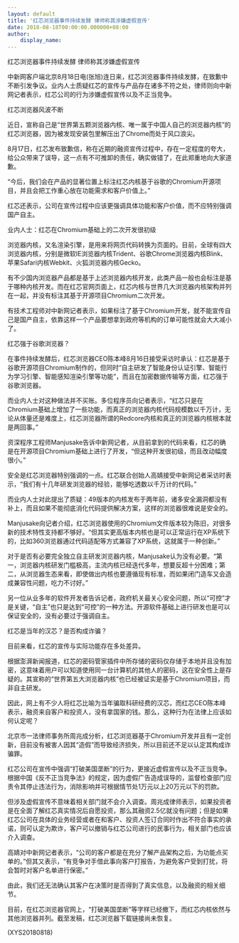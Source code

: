 ```yaml
---
layout: default
title: '红芯浏览器事件持续发酵 律师称其涉嫌虚假宣传'
date: 2018-08-18T00:00:00.000000+08:00
author:
    display_name: 
---
```


红芯浏览器事件持续发酵 律师称其涉嫌虚假宣传

中新网客户端北京8月18日电(张旭)连日来，红芯浏览器事件持续发酵，在致歉中不断引发争议。业内人士质疑红芯的宣传与产品存在诸多不符之处，律师则向中新网记者表示，红芯公司的行为涉嫌虚假宣传以及不正当竞争。

红芯浏览器风波不断

近日，宣称自己是“世界第五颗浏览器内核、唯一属于中国人自己的浏览器内核”的红芯浏览器，因为被发现安装包里解压出了Chrome而处于风口浪尖。

8月17日，红芯发布致歉信，称在近期的融资宣传过程中，存在一定程度的夸大，给公众带来了误导，这一点有不可推卸的责任，确实做错了，在此郑重地向大家道歉。

“今后，我们会在产品的显著位置上标注红芯内核基于谷歌的Chromium开源项目，并且会把工作重心放在功能需求和客户价值上。”

红芯还表示，公司在宣传过程中应该更强调具体功能和客户价值，而不应特别强调国产自主。

业内人士：红芯在Chromium基础上的二次开发很初级

浏览器内核，又名渲染引擎，是用来将网页代码转换为页面的。目前，全球有四大浏览器内核，分别是微软IE浏览器内核Trident、谷歌Chrome浏览器内核Blink、苹果Safari内核Webkit、火狐浏览器内核Gecko。

有不少国内浏览器产品都是基于上述浏览器内核开发，此类产品一般也会标注是基于哪种内核开发。而在红芯官网页面上，红芯内核与世界几大浏览器内核架构并列在一起，并没有标注其基于开源项目Chromium二次开发。

有技术工程师对中新网记者表示，如果标注了基于Chromium开发，就不能宣传自己是国产自主，依靠这样一个产品要想拿到政府等机构的订单可能性就会大大减小了。

红芯强于谷歌浏览器？

在事件持续发酵后，红芯浏览器CEO陈本峰8月16日接受采访时承认：红芯是基于谷歌开源项目Chromium制作的，但同时“自主研发了智能身份认证引擎、智能行为学习引擎、智能感知渲染引擎等功能”，而且在加密数据传输等方面，红芯强于谷歌浏览器。

而业内人士对这种做法并不买账。多位程序员向记者表示，“红芯只是在Chromium基础上增加了一些功能，而真正的浏览器内核代码规模数以千万计，无论从体量还是难度上，红芯浏览器所谓的Redcore内核和真正的浏览器内核根本就是两回事。”

资深程序工程师Manjusake告诉中新网记者，从目前拿到的代码来看，红芯的确是在开源项目Chromium基础上进行了开发，“但这种开发很初级，而且改动幅度很小。”

安全是红芯浏览器特别强调的一点。红芯联合创始人高婧接受中新网记者采访时表示，“我们有十几年研发浏览器的经验，能够吃透数以千万计的代码。”

而业内人士对此提出了质疑：49版本的内核发布于两年前，诸多安全漏洞都没有补上，而且如果不能彻底消化代码提供解决方案，这样的浏览器很难说是安全的。

Manjusake向记者介绍，红芯浏览器使用的Chromium文件版本较为陈旧，对很多新的技术特性支持都不够好。“但其实更高版本内核也是可以正常运行在XP系统下的，比如360浏览器通过代码适配等方式兼容了XP系统，这就属于一种创新。”

对于是否有必要完全独立自主研发浏览器内核，Manjusake认为没有必要。“第一，浏览器内核研发门槛极高，主流内核已经迭代多年，想要反超十分困难；第二，从浏览器生态来看，即使做出内核也要遵循现有标准，而如果闭门造车又会造成兼容性问题，吃力不讨好。”

另一位从业多年的软件开发者告诉记者，政府机关最关心安全问题，所以“可控”才是关键，“自主”也只是达到“可控”的一种方法。开源软件基础上进行研发也是可以保证安全的，没有必要过于强调自主。

红芯是当年的汉芯？是否构成诈骗？

目前来看，红芯的宣传与实际功能存在多处差异。

根据澎湃新闻报道，红芯的密码管家插件中所存储的密码仅存储于本地并且没有加密，这意味着用户可以知道使用同一台计算机的其他人的密码，这在安全性上是存疑的。其宣称的“世界第五大浏览器内核”也已经被证实是基于Chromium项目，而非自主研发。

因此，网上有不少人将红芯比喻为当年骗取科研经费的汉芯，而红芯CEO陈本峰表示，融资来自客户和投资人，没有拿国家的钱。那么，这种行为在法律上应该如何认定呢？

北京市一法律师事务所周兆成分析，红芯浏览器基于Chromium开发并且有一定创新，目前没有被害人因其“造假”而导致经济损失，所以目前还不足以认定其构成诈骗罪。

红芯公司在宣传中强调“打破美国垄断”的行为，更接近虚假宣传以及不正当竞争。根据中国《反不正当竞争法》的规定，因为虚假广告造成误导的，监督检查部门应责令其停止违法行为，消除影响并可根据情节处1万元以上20万元以下的罚款。

但涉及虚假宣传不意味着相关部门就不会介入调查。周兆成律师表示，如果投资者是在全面了解红芯真实情况后自愿投资，那么其融资2.5亿就没有问题；但是如果红芯公司在具体的业务经营或者在和客户、投资人签订合同时作出不符合事实的承诺，则可认定为欺诈，客户可以撤销与红芯公司进行的民事行为，相关部门也应该介入调查。

高婧对中新网记者表示，“公司的客户都是在充分了解产品架构之后，为功能点买单的。”但其又表示，“有竞争对手借此事向客户打报告，为避免客户受到打扰，将会暂时对客户名单进行保密。”

由此，我们还无法确认其客户在决策时是否得到了真实信息，以及融资的相关细节。

目前，在红芯浏览器官网上，“打破美国垄断”等字样已经撤下，而红芯内核依然与其他浏览器并列。截至发稿，红芯浏览器下载链接尚未恢复。

(XYS20180818)


